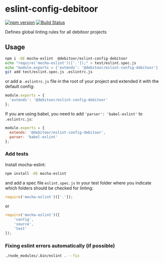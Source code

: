 # eslint-config-debitoor

[![npm version](https://badge.fury.io/js/%40debitoor%2Feslint-config-debitoor.svg)](https://badge.fury.io/js/%40debitoor%2Feslint-config-debitoor)
[![Build Status](https://travis-ci.org/debitoor/eslint-config-debitoor.svg?branch=master)](https://travis-ci.org/debitoor/eslint-config-debitoor)

Defines global linting rules for all debitoor projects

## Usage

``` bash
npm i -DE mocha-eslint  @debitoor/eslint-config-debitoor
echo "require('mocha-eslint')(['.']);" > test/eslint.spec.js
echo "module.exports = {'extends': '@debitoor/eslint-config-debitoor'};" > .eslintrc.js
git add test/eslint.spec.js .eslintrc.js
```


or add a ``.eslintrc.js`` file in the root of your project and extended it with the default config:

```js
module.exports = {
  'extends': '@debitoor/eslint-config-debitoor'
};
```

If you are using babel, you need to add `'parser': 'babel-eslint'` to `.eslintrc.js`:
```js
module.exports = {
  extends: '@debitoor/eslint-config-debitoor',
  parser: 'babel-eslint'
};
```

### Add tests

Install mocha-eslint:

```bash
npm install -DE mocha-eslint
```

and add a spec file `eslint.spec.js` in your test folder where you indicate which folders should be checked for linting:
```js
require('mocha-eslint')(['.']);
```
or
```js
require('mocha-eslint')([
	'config',
	'source',
	'test'
]);
```

### Fixing eslint errors automatically (if possible)
```bash
./node_modules/.bin/eslint . --fix
```
